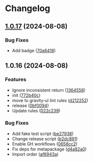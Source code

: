 # Changelog

## [1.0.17](https://github.com/diplodoc-platform/eslint-config/compare/v1.0.16...v1.0.17) (2024-08-08)


### Bug Fixes

* Add badge ([70a6418](https://github.com/diplodoc-platform/eslint-config/commit/70a641817447b0b26422713f5983f5543e0bf45d))

## 1.0.16 (2024-08-08)


### Features

* Ignore inconsistent return ([1364556](https://github.com/diplodoc-platform/eslint-config/commit/13645569876799870c22e3714383dae2f5e2d8f1))
* init ([772b40c](https://github.com/diplodoc-platform/eslint-config/commit/772b40cde9bcd40e12558cc8a8c855d34f865ce5))
* move to gravity-ui lint rules ([d212252](https://github.com/diplodoc-platform/eslint-config/commit/d2122524a8aab3d42ecd0a49b286ca2b9545af5a))
* release ([0bf0094](https://github.com/diplodoc-platform/eslint-config/commit/0bf009478ae1e0110903f5925084cc3781c926d7))
* Update rules ([022c239](https://github.com/diplodoc-platform/eslint-config/commit/022c239f55b8d53689474a8b3502de3365d10b9a))


### Bug Fixes

* Add fake test script ([be27938](https://github.com/diplodoc-platform/eslint-config/commit/be2793887f01dbcd45ecc089f7f6f7d9bb970be1))
* Change release script ([b2dc891](https://github.com/diplodoc-platform/eslint-config/commit/b2dc891cd5b70b9376988aa70e945e5212a9a6ad))
* Enable GH workflows ([0658cc2](https://github.com/diplodoc-platform/eslint-config/commit/0658cc24a7877e5368ed3af454c0711a4562fbc3))
* Fix deps for metapackage ([d4a82a0](https://github.com/diplodoc-platform/eslint-config/commit/d4a82a0c7826fe37ed5950856ffa67e8b00f8b7a))
* Import order ([af6943a](https://github.com/diplodoc-platform/eslint-config/commit/af6943a2c4751913023913fb7b5bc58bbba1d841))
